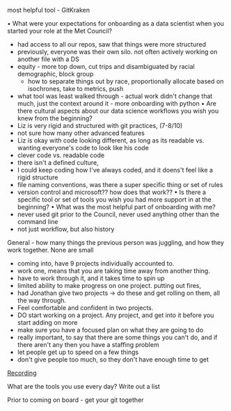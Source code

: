 

most helpful tool - GitKraken

•	What were your expectations for onboarding as a data scientist when you started your role at the Met Council?
  - had access to all our repos, saw that things were more structured
  - previously, everyone was their own silo. not often actively working on another file with a DS
  - equity - more top down, cut trips and disambiguated by racial demographic, block group
    -  how to separate things out by race, proportionally allocate based on isochrones, take to metrics, push
  -  what tool was least walked through
    - actual work didn't change that much, just the context around it
    - more onboarding with python
•	Are there cultural aspects about our data science workflows you wish you knew from the beginning?
  - Liz is very rigid and structured with git practices, (7-8/10)
  - not sure how many other advanced features
  - Liz is okay with code looking different, as long as its readable vs. wanting everyone's code to look like his code
  - clever code vs. readable code
  - there isn't a defined culture,
  - I could keep coding how I've always coded, and it doens't feel like a rigid structure
  - file naming conventions, was there a super specific thing or set of rules
  - version control and microsoft?? how does that work??
•	Is there a specific tool or set of tools you wish you had more support in at the beginning?
•	What was the most helpful part of onboarding with me?
  - never used git prior to the Council, never used anything other than the command line
  - not just workflow, but also history

General - how many things the previous person was juggling, and how they work together. None are small
- coming into, have 9 projects individually accounted to.
- work one, means that you are taking time away from another thing.
- have to work through it, and it takes time to spin up
- limited ability to make progress on one project. putting out fires,
- had Jonathan give two projects -> do these and get rolling on them, all the way through.
- Feel comfortable and confident in two projects.
- DO start working on a project. Any project, and get into it before you start adding on more
- make sure you have a focused plan on what they are going to do
- really important, to say that there are some things you can't do, and if there aren't any then you have a staffing problem
- let people get up to speed on a few things
- don't give people too much, so they don't have enough time to get 

[Recording](https://metcmn-my.sharepoint.com/personal/liz_roten_metc_state_mn_us/_layouts/15/stream.aspx?id=%2Fpersonal%2Fliz%5Froten%5Fmetc%5Fstate%5Fmn%5Fus%2FDocuments%2FRecordings%2FData%20science%20onboarding%21%2D20230726%5F111249%2DMeeting%20Recording%2Emp4&ga=1)



What are the tools you use every day? Write out a list

Prior to coming on board - get your git together
